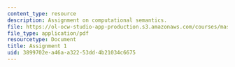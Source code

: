 ```yaml
---
content_type: resource
description: Assignment on computational semantics.
file: https://ol-ocw-studio-app-production.s3.amazonaws.com/courses/mas-962-special-topics-in-media-technology-computational-semantics-fall-2002/3899702ea46aa32253dd4b21034c6675_a1.pdf
file_type: application/pdf
resourcetype: Document
title: Assignment 1
uid: 3899702e-a46a-a322-53dd-4b21034c6675
---
```

